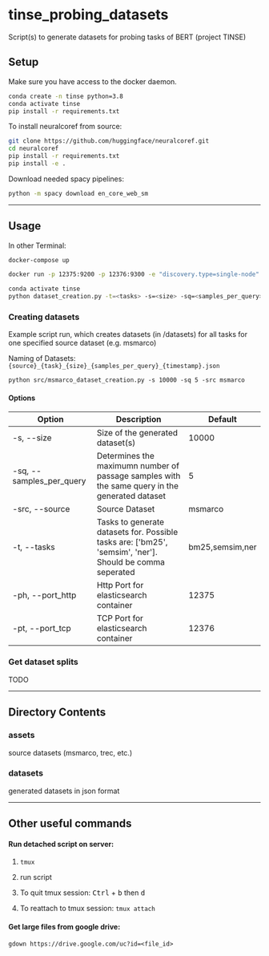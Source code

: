 # tinse_probing_datasets
Script(s) to generate datasets for probing tasks of BERT (project TINSE)



## Setup

Make sure you have access to the docker daemon.

```sh
conda create -n tinse python=3.8
conda activate tinse
pip install -r requirements.txt
```

To install neuralcoref from source:
```sh
git clone https://github.com/huggingface/neuralcoref.git
cd neuralcoref
pip install -r requirements.txt
pip install -e .
```

Download needed spacy pipelines:

```sh
python -m spacy download en_core_web_sm
```

***

## Usage
In other Terminal:
```sh
docker-compose up
```
```sh
docker run -p 12375:9200 -p 12376:9300 -e "discovery.type=single-node" --detach --name es -v esdata1:/usr/share/elasticsearch/data:rw  docker.elastic.co/elasticsearch/elasticsearch:7.16.2
```

```sh
conda activate tinse
python dataset_creation.py -t=<tasks> -s=<size> -sq=<samples_per_query> ...
```


### Creating datasets

Example script run, which creates datasets (in /datasets) for all tasks for one specified source dataset (e.g. msmarco)

Naming of Datasets: ``{source}_{task}_{size}_{samples_per_query}_{timestamp}.json``

```python src/msmarco_dataset_creation.py -s 10000 -sq 5 -src msmarco```

#### Options
| Option      | Description | Default  |
| ----------- | ----------- | ----------- |
| -s, --size      | Size of the generated dataset(s) | 10000|
| -sq, --samples_per_query   | Determines the maximumn number of passage samples with the same query in the generated dataset         |  5 |
| -src, --source   | Source Dataset  | msmarco |
| -t, --tasks   | Tasks to generate datasets for. Possible tasks are: ['bm25', 'semsim', 'ner']. Should be comma seperated  | bm25,semsim,ner |
| -ph, --port_http   | Http Port for elasticsearch container  | 12375 |
| -pt, --port_tcp   | TCP Port for elasticsearch container  | 12376 |

### Get dataset splits

TODO

***

## Directory Contents

### assets
source datasets (msmarco, trec, etc.)

### datasets
generated datasets in json format

***

## Other useful commands

#### Run detached script on server:

1. ```tmux```

2. run script

3. To quit tmux session: <kbd>Ctrl</kbd> + <kbd>b</kbd> then <kbd>d</kbd>

4. To reattach to tmux session: ```tmux attach```

#### Get large files from google drive:

```gdown https://drive.google.com/uc?id=<file_id>```